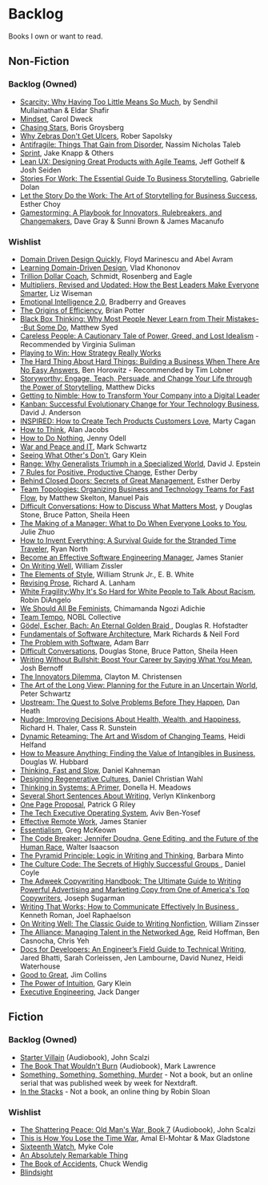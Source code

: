 # Backlog 
Books I own or want to read.

## Non-Fiction

### Backlog (Owned)
* [Scarcity: Why Having Too Little Means So Much](https://www.amazon.com/Scarcity-Having-Little-Means-Much/dp/0805092641/ref=sr_1_1?keywords=scarcity&qid=1548193719&s=Books&sr=1-1), by Sendhil Mullainathan & Eldar Shafir
* [Mindset](https://www.amazon.com/Mindset-Psychology-Carol-S-Dweck/dp/1400062756/ref=sr_1_1?crid=8S7SYAALID42&keywords=mindset+carol+dweck&qid=1548189556&s=Books&sprefix=mindset%2Cstripbooks%2C159&sr=1-1), Carol Dweck
* [Chasing Stars](https://www.amazon.com/Chasing-Stars-Talent-Portability-Performance/dp/0691154511), Boris Groysberg
* [Why Zebras Don't Get Ulcers](https://www.amazon.com/Why-Zebras-Dont-Ulcers-Third/dp/0805073698), Rober Sapolsky
* [Antifragile: Things That Gain from Disorder](https://www.amazon.com/Antifragile-Things-That-Disorder-Incerto/dp/1400067820/ref=sr_1_1?crid=2MRULHBHQYDTJ&keywords=antifragile&qid=1548193810&s=Books&sprefix=antifra%2Cstripbooks%2C157&sr=1-1), Nassim Nicholas Taleb
* [Sprint](https://www.amazon.com/Sprint-Solve-Problems-Test-Ideas/dp/150112174X/ref=sr_1_1?keywords=sprint&qid=1548193864&s=Books&sr=1-1), Jake Knapp & Others
* [Lean UX: Designing Great Products with Agile Teams](https://www.amazon.com/Lean-UX-Designing-Great-Products/dp/1491953608/ref=sr_1_1?crid=PX95AF39NOW0&keywords=lean+ux&qid=1548193939&s=Books&sprefix=lean+ux%2Cstripbooks%2C216&sr=1-1), Jeff Gothelf & Josh Seiden
* [Stories For Work: The Essential Guide To Business Storytelling](https://www.amazon.com/STORIES-WORK-ESSENTIAL-BUSINESS-STORYTELLING/dp/0730343294/ref=sr_1_1?keywords=stories+for+work&qid=1548194040&s=Books&sr=1-1), Gabrielle Dolan
* [Let the Story Do the Work: The Art of Storytelling for Business Success](https://www.amazon.com/Let-Story-Do-Work-Storytelling/dp/0814438016/ref=sr_1_2?crid=AI9YMZXKG9Y3&keywords=let+the+story+do+the+work&qid=1548194124&s=Books&sprefix=let+the+stor%2Cstripbooks%2C153&sr=1-2), Esther Choy
* [Gamestorming: A Playbook for Innovators, Rulebreakers, and Changemakers](https://www.amazon.com/Gamestorming-Playbook-Innovators-Rulebreakers-Changemakers/dp/0596804172/ref=sr_1_1?crid=33OUK10KIV9U&keywords=gamestorming&qid=1548194177&s=Books&sprefix=gamestor%2Cstripbooks%2C155&sr=1-1), Dave Gray & Sunni Brown & James Macanufo

### Wishlist

* [Domain Driven Design Quickly](https://www.infoq.com/minibooks/domain-driven-design-quickly/), Floyd Marinescu and Abel Avram
* [Learning Domain-Driven Design](https://www.amazon.com/Learning-Domain-Driven-Design-Vlad-Khononov-ebook/dp/B09J2CMJZY), Vlad Khononov
* [Trillion Dollar Coach](https://www.amazon.com/Trillion-Dollar-Coach-Leadership-Playbook/dp/0062839268/), Schmidt, Rosenberg and Eagle
* [Multipliers, Revised and Updated: How the Best Leaders Make Everyone Smarter](https://www.amazon.com/Multipliers-Revised-and-Updated-audiobook/dp/B06XXZSZRJ/), Liz Wiseman
* [Emotional Intelligence 2.0](https://www.amazon.com/Emotional-Intelligence-2-0-Travis-Bradberry/dp/0974320625/), Bradberry and Greaves
* [The Origins of Efficiency](https://www.amazon.com/Origins-Efficiency-Brian-Potter/dp/1953953522), Brian Potter
* [Black Box Thinking: Why Most People Never Learn from Their Mistakes--But Some Do](https://www.amazon.com/Black-Box-Thinking-People-Mistakes-But/dp/1591848229/), Matthew Syed
* [Careless People: A Cautionary Tale of Power, Greed, and Lost Idealism](https://www.amazon.com/Careless-People-Cautionary-Power-Idealism/dp/1250391237/ref=sr_1_1) - Recommended by Virginia Suliman
* [Playing to Win: How Strategy Really Works](https://www.amazon.com/Playing-Win-Strategy-Really-Works/dp/1491528796#customerReviews)
* [The Hard Thing About Hard Things: Building a Business When There Are No Easy Answers](https://www.amazon.com/Hard-Thing-About-Hard-Things-audiobook/dp/B00I0A6HUO/), Ben Horowitz - Recommended by Tim Lobner
* [Storyworthy: Engage, Teach, Persuade, and Change Your Life through the Power of Storytelling](https://www.amazon.com/Storyworthy-Engage-Persuade-through-Storytelling/dp/1608685489/ref=tmm_pap_swatch_0?_encoding=UTF8&qid=1643726769&sr=8-1), Matthew Dicks
* [Getting to Nimble: How to Transform Your Company into a Digital Leader](https://www.amazon.com/Getting-Nimble-Transform-Company-Digital-ebook/dp/B08PQ2BHQT/)
* [Kanban: Successful Evolutionary Change for Your Technology Business](https://www.amazon.com/Kanban-Successful-Evolutionary-Technology-Business/dp/0984521402), David J. Anderson
* [INSPIRED: How to Create Tech Products Customers Love](https://www.amazon.com/INSPIRED-Create-Tech-Products-Customers/dp/1119387507/ref=sr_1_1?ie=UTF8&qid=1550764603&sr=8-1&keywords=inspired+by+marty+cagan), Marty Cagan
* [How to Think](https://www.amazon.com/gp/product/0451499603?tag=randohouseinc19502-20), Alan Jacobs
* [How to Do Nothing](https://www.amazon.com/How-Do-Nothing-Resisting-Attention/dp/1612197493/ref=sr_1_1?keywords=how+to+do+nothing&qid=1555522993&s=gateway&sr=8-1), Jenny Odell
* [War and Peace and IT](https://www.amazon.com/War-Peace-Business-Leadership-Technology/dp/1942788711/ref=sr_1_1?keywords=war+and+peace+and+it&qid=1557851950&s=gateway&sr=8-1), Mark Schwartz
* [Seeing What Other's Don't](https://www.amazon.com/Seeing-What-Others-Dont-Remarkable/dp/1610392515/ref=sr_1_1?keywords=seeing+what+other%27s+dont&qid=1560115352&s=gateway&sr=8-1), Gary Klein
* [Range: Why Generalists Triumph in a Specialized World](https://www.amazon.com/dp/B07H1ZYWTM), David J. Epstein
* [7 Rules for Positive, Productive Change](https://www.amazon.com/Rules-Positive-Productive-Change-Results-ebook/dp/B07R1ZLFVC/), Esther Derby
* [Behind Closed Doors: Secrets of Great Management](https://www.amazon.com/gp/product/0976694026/ref=dbs_a_def_rwt_bibl_vppi_i2), Esther Derby
* [Team Topologies: Organizing Business and Technology Teams for Fast Flow](https://www.amazon.com/Team-Topologies-Organizing-Business-Technology/dp/1942788819/ref=tmm_pap_swatch_0?_encoding=UTF8&qid=1558946985&sr=8-1), by Matthew Skelton, Manuel Pais
* [Difficult Conversations: How to Discuss What Matters Most](https://www.amazon.com/Difficult-Conversations-Discuss-What-Matters/dp/0143118447/ref=sr_1_3?crid=352RV2HSL4LJT&keywords=difficult+conversations&qid=1565654039&s=gateway&sprefix=difficult+c%2Caps%2C175&sr=8-3), y Douglas Stone, Bruce Patton, Sheila Heen
* [The Making of a Manager: What to Do When Everyone Looks to You](https://www.amazon.com/Making-Manager-What-Everyone-Looks/dp/0735219567/ref=pd_sim_14_6/134-5257870-6462449?_encoding=UTF8&pd_rd_i=0735219567&pd_rd_r=184f0dac-7f3c-11e9-b0f3-5fc5494b71c2&pd_rd_w=2xjmH&pd_rd_wg=emVmo&pf_rd_p=90485860-83e9-4fd9-b838-b28a9b7fda30&pf_rd_r=7AGVT7VJY3HEGQR5NM85&psc=1&refRID=7AGVT7VJY3HEGQR5NM85), Julie Zhuo
* [How to Invent Everything: A Survival Guide for the Stranded Time Traveler](https://www.amazon.com/How-Invent-Everything-Survival-Stranded/dp/073522014X), Ryan North
* [Become an Effective Software Engineering Manager](https://pragprog.com/book/jsengman/become-an-effective-software-engineering-manager), James Stanier
* [On Writing Well](https://www.amazon.com/Writing-Well-Classic-Guide-Nonfiction/dp/0060891548/ref=sr_1_2), William Zissler
* [The Elements of Style](https://www.amazon.com/Elements-Style-Fourth-William-Strunk/dp/020530902X), William Strunk Jr., E. B. White
* [Revising Prose](https://www.amazon.com/Revising-Prose-5th-Richard-Lanham/dp/0321441699/), Richard A. Lanham
* [White Fragility:Why It's So Hard for White People to Talk About Racism](https://www.amazon.com/White-Fragility-People-About-Racism/dp/0807047414), Robin DiAngelo
* [We Should All Be Feminists](https://www.amazon.com/We-Should-All-Be-Feminists/dp/110191176X), Chimamanda Ngozi Adichie
* [Team Tempo](https://www.blurb.com/b/7693002-team-tempo), NOBL Collective
* [Gödel, Escher, Bach: An Eternal Golden Braid ](https://www.amazon.com/Gödel-Escher-Bach-Eternal-Golden/dp/0465026567/), Douglas R. Hofstadter 
* [Fundamentals of Software Architecture](https://www.amazon.com/Fundamentals-Software-Architecture-Comprehensive-Characteristics/dp/1492043451), Mark Richards & Neil Ford
* [The Problem with Software](https://mitpress.mit.edu/books/problem-software), Adam Barr
* [Difficult Conversations](https://www.amazon.com/Difficult-Conversations-Discuss-What-Matters/dp/0143118447), Douglas Stone, Bruce Patton, Sheila Heen
* [Writing Without Bullshit: Boost Your Career by Saying What You Mean](https://www.amazon.com/Writing-Without-Bullshit-Career-Saying/dp/0062477153), Josh Bernoff
* [The Innovators Dilemma](https://www.amazon.com/Innovators-Dilemma-Technologies-Management-Innovation-ebook/dp/B012BLTM6I), Clayton M. Christensen
* [The Art of the Long View: Planning for the Future in an Uncertain World](https://www.amazon.com/Art-Long-View-Planning-Uncertain/dp/0385267320), Peter Schwartz
* [Upstream: The Quest to Solve Problems Before They Happen](https://www.amazon.com/Upstream-Quest-Problems-Before-Happen/dp/1982134720), Dan Heath
* [Nudge: Improving Decisions About Health, Wealth, and Happiness](https://www.amazon.com/Nudge-Improving-Decisions-Health-Happiness/dp/014311526X), Richard H. Thaler, Cass R. Sunstein
* [Dynamic Reteaming: The Art and Wisdom of Changing Teams](https://www.amazon.com/Dynamic-Reteaming-Wisdom-Changing-Teams-ebook/dp/B08B48ZTJ5/), Heidi Helfand
* [How to Measure Anything: Finding the Value of Intangibles in Business](https://www.amazon.com/How-Measure-Anything-Intangibles-Business/dp/1118539273), Douglas W. Hubbard
* [Thinking, Fast and Slow](https://www.amazon.com/Thinking-Fast-Slow-Daniel-Kahneman/dp/0374533555), Daniel Kahneman
* [Designing Regenerative Cultures](https://www.amazon.com/Designing-Regenerative-Cultures-Daniel-Christian/dp/1909470775), Daniel Christian Wahl
* [Thinking in Systems: A Primer](https://www.amazon.com/Thinking-Systems-Donella-H-Meadows/dp/1603580557), Donella H. Meadows
* [Several Short Sentences About Writing](https://www.amazon.com/Several-Short-Sentences-About-Writing/dp/0307279413), Verlyn Klinkenborg
* [One Page Proposal](https://www.amazon.com/One-Page-Proposal-Business-Pitch-Persuasive/dp/0060988606), Patrick G Riley
* [The Tech Executive Operating System](https://www.amazon.com/Tech-Executive-Operating-System-Organization/dp/1484268946), Aviv Ben-Yosef
* [Effective Remote Work](https://pragprog.com/titles/jsrw/effective-remote-work/), James Stanier
* [Essentialism](https://gregmckeown.com/books/essentialism/), Greg McKeown
* [The Code Breaker: Jennifer Doudna, Gene Editing, and the Future of the Human Race](https://www.amazon.com/Code-Breaker-Jennifer-Doudna-Editing/dp/1982115858), Walter Isaacson
* [The Pyramid Principle: Logic in Writing and Thinking](https://smile.amazon.com/Pyramid-Principle-Logic-Writing-Thinking/dp/1292372265/), Barbara Minto
* [The Culture Code: The Secrets of Highly Successful Groups ](https://www.amazon.com/Culture-Code-Secrets-Highly-Successful/dp/0804176981/), Daniel Coyle
* [The Adweek Copywriting Handbook: The Ultimate Guide to Writing Powerful Advertising and Marketing Copy from One of America's Top Copywriters](https://www.amazon.com/Adweek-Copywriting-Handbook-Advertising-Copywriters/dp/B08QRTG6LX/), Joseph Sugarman
* [Writing That Works; How to Communicate Effectively In Business ](https://www.amazon.com/Writing-Works-Communicate-Effectively-Business/dp/0060956437/), Kenneth Roman, Joel Raphaelson
* [On Writing Well: The Classic Guide to Writing Nonfiction](https://www.amazon.com/Writing-Well-Classic-Guide-Nonfiction/dp/0060891548), William Zinsser
* [The Alliance: Managing Talent in the Networked Age](https://www.amazon.com/gp/product/1625275773), Reid Hoffman, Ben Casnocha, Chris Yeh
* [Docs for Developers: An Engineer’s Field Guide to Technical Writing](https://www.amazon.com/Docs-Developers-Engineers-Technical-Writing/dp/1484272161/), Jared Bhatti, Sarah Corleissen, Jen Lambourne, David Nunez, Heidi Waterhouse
* [Good to Great](https://www.amazon.com/Good-to-Great-Jim-Collins-audiobook/dp/B003VXI5MS/), Jim Collins
* [The Power of Intuition](https://www.amazon.com/dp/0385502893), Gary Klein
* [Executive Engineering](https://jackdanger.com/books/executive-engineering/), Jack Danger

## Fiction

### Backlog (Owned)
* [Starter Villain](https://www.audible.com/pd/Starter-Villain-Audiobook/B0C6FPMDGV) (Audiobook), John Scalzi
* [The Book That Wouldn't Burn](https://www.audible.com/pd/The-Book-That-Wouldnt-Burn-Audiobook/B0B9P72LZC) (Audiobook), Mark Lawrence
* [Something, Something, Something, Murder](https://nextdraft.com/something-something-something-murder/) - Not a book, but an online serial that was published week by week for Nextdraft.
* [In the Stacks](https://brandnewbox.com/inthestacks/) - Not a book, an online thing by Robin Sloan
 
### Wishlist
* [The Shattering Peace: Old Man's War, Book 7](https://www.audible.com/pd/The-Shattering-Peace-Audiobook/B0DT7HY6R7) (Audiobook), John Scalzi
* [This is How You Lose the Time War](https://www.amazon.com/This-How-You-Lose-Time-ebook/dp/B07MNG496J), Amal El-Mohtar & Max Gladstone 
* [Sixteenth Watch](https://www.amazon.com/Sixteenth-Watch-Myke-Cole-ebook/dp/B07NTZ2S98), Myke Cole
* [An Absolutely Remarkable Thing](https://www.amazon.com/An-Absolutely-Remarkable-Thing-audiobook/dp/B079J4CY2N/)
* [The Book of Accidents](https://www.audible.com/pd/The-Book-of-Accidents-Audiobook/0593213823?qid=1631541852), Chuck Wendig
* [Blindsight](https://www.goodreads.com/en/book/show/48484)